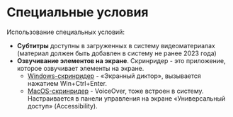 # Специальные условия

Использование специальных условий:

* **Субтитры** доступны в загруженных в систему видеоматериалах (материал должен быть добавлен в систему не ранее 2023 года)
* **Озвучивание элементов на экране**. Скринридер - это приложение, которое озвучивает элементы на экране.&#x20;
  * [Windows-скринридер](https://support.microsoft.com/ru-ru/windows/%D0%B3%D0%BB%D0%B0%D0%B2%D0%B0-1-%D0%B7%D0%BD%D0%B0%D0%BA%D0%BE%D0%BC%D1%81%D1%82%D0%B2%D0%BE-%D1%81-%D1%8D%D0%BA%D1%80%D0%B0%D0%BD%D0%BD%D1%8B%D0%BC-%D0%B4%D0%B8%D0%BA%D1%82%D0%BE%D1%80%D0%BE%D0%BC-7fe8fd72-541f-4536-7658-bfc37ddaf9c6) - «Экранный диктор», вызывается нажатием Win+Ctrl+Enter.&#x20;
  * [MacOS-скринридер](https://support.apple.com/ru-ru/guide/voiceover/vo2682/mac)  - VoiceOver, тоже встроен в систему. Настраивается в панели управления на экране «Универсальный доступ» (Accessibility).
